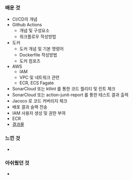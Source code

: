 ### 배운 것
- CI/CD의 개념
- Github Actions
	- 개념 및 구성요소
	- 워크플로우 작성방법
- 도커
	- 도커 개념 및 기본 명령어
	- Dockerfile 작성방법
	- 도커 컴포즈
- AWS
	- IAM
	- VPC 및 네트워크 관련
	- ECR, ECS Fagate
- SonarCloud 또는 ktlint 를 통한 코드 퀄리티 및 린트 체크
- SonarCloud 또는 action-junit-report 를 통한 테스트 결과 출력
- Jacoco 로 코드 커버리지 체크
- 배포 결과 슬랙 전송
- IAM 사용자 생성 및 권한 부여
- ECR 
- [결과물](./week1)

### 느낀 것
- 

### 아쉬웠던 것
- 